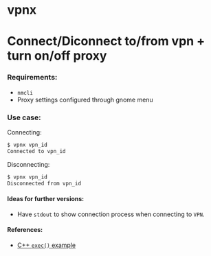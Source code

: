 # vpnx

<h1>Connect/Diconnect to/from vpn + turn on/off proxy</h1>

### Requirements:
- `nmcli`
- Proxy settings configured through gnome menu

### Use case:
Connecting:
```bash
$ vpnx vpn_id
Connected to vpn_id
```
Disconnecting:
```bash
$ vpnx vpn_id
Disconnected from vpn_id
```
#### Ideas for further versions:
- Have `stdout` to show connection process when connecting to `VPN`.

#### References:
- <a href="https://stackoverflow.com/questions/478898/how-do-i-execute-a-command-and-get-the-output-of-the-command-within-c-using-po"  > C++ `exec()` example</a>
